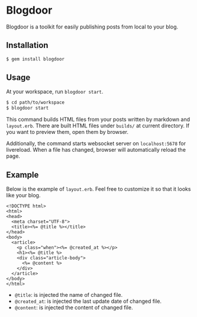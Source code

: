 # Blogdoor

Blogdoor is a toolkit for easily publishing posts from local to your blog.

## Installation

```sh
$ gem install blogdoor
```

## Usage

At your workspace, run `blogdoor start`.

```sh
$ cd path/to/workspace
$ blogdoor start
```

This command builds HTML files from your posts written by markdown and `layout.erb`. There are built HTML files under `builds/` at current directory. If you want to preview them, open them by browser.

Additionally, the command starts websocket server on `localhost:5678` for livereload. When a file has changed, browser will automatically reload the page.

## Example

Below is the example of `layout.erb`. Feel free to customize it so that it looks like your blog.

```erb
<!DOCTYPE html>
<html>
<head>
  <meta charset="UTF-8">
  <title><%= @title %></title>
</head>
<body>
  <article>
    <p class="when"><%= @created_at %></p>
    <h1><%= @title %>
    <div class="article-body">
      <%= @content %>
    </div>
  </article>
</body>
</html>
```

- `@title`: is injected the name of changed file.
- `@created_at`: is injected the last update date of changed file.
- `@content`: is injected the content of changed file.

